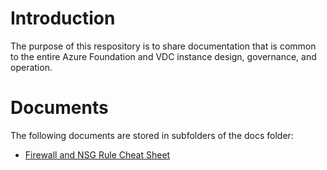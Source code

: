 # Introduction 
The purpose of this respository is to share documentation that is common to the entire Azure Foundation and VDC instance design, governance, and operation.

# Documents

The following documents are stored in subfolders of the docs folder:

* [Firewall and NSG Rule Cheat Sheet](./docs/FirewallAndNsgRuleCheatSheet/FirewallAndNsgRuleCheatSheet.md)
